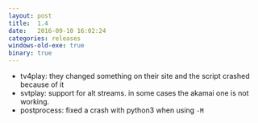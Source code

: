 ```yaml
---
layout: post
title:  1.4
date:   2016-09-10 16:02:24
categories: releases
windows-old-exe: true
binary: true
---
```


* tv4play: they changed something on their site and the script crashed because of it
* svtplay: support for alt streams. in some cases the akamai one is not working.
* postprocess: fixed a crash with python3 when using `-M`
